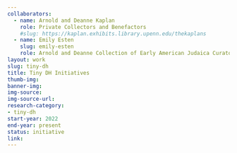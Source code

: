 ```yaml
---
collaborators: 
  - name: Arnold and Deanne Kaplan
    role: Private Collectors and Benefactors
    #slug: https://kaplan.exhibits.library.upenn.edu/thekaplans
  - name: Emily Esten
    slug: emily-esten
    role: Arnold and Deanne Collection of Early American Judaica Curator of Digital Humanities 
layout: work
slug: tiny-dh
title: Tiny DH Initiatives
thumb-img: 
banner-img: 
img-source: 
img-source-url: 
research-category:
- tiny-dh
start-year: 2022
end-year: present
status: initiative
link: 
---
```



